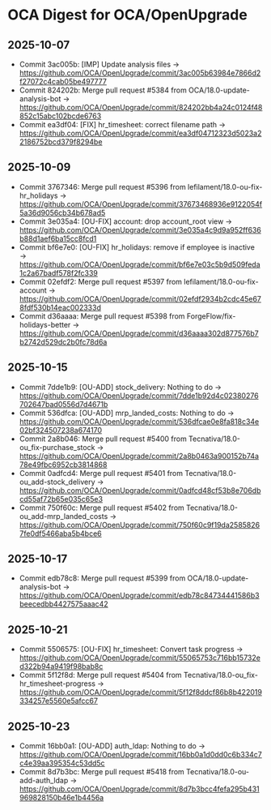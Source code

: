 # OCA Digest for OCA/OpenUpgrade

## 2025-10-07

- Commit 3ac005b: [IMP] Update analysis files → https://github.com/OCA/OpenUpgrade/commit/3ac005b63984e7866d2f27072c4cab05be497777
- Commit 824202b: Merge pull request #5384 from OCA/18.0-update-analysis-bot → https://github.com/OCA/OpenUpgrade/commit/824202bb4a24c0124f48852c15abc102bcde6763
- Commit ea3df04: [FIX] hr_timesheet: correct filename path → https://github.com/OCA/OpenUpgrade/commit/ea3df04712323d5023a22186752bcd379f8294be

## 2025-10-09

- Commit 3767346: Merge pull request #5396 from lefilament/18.0-ou-fix-hr_holidays → https://github.com/OCA/OpenUpgrade/commit/37673468936e9122054f5a36d9056cb34b678ad5
- Commit 3e035a4: [OU-FIX] account: drop account_root view → https://github.com/OCA/OpenUpgrade/commit/3e035a4c9d9a952ff636b88d1aef6ba15cc8fcd1
- Commit bf6e7e0: [OU-FIX] hr_holidays: remove if employee is inactive → https://github.com/OCA/OpenUpgrade/commit/bf6e7e03c5b9d509feda1c2a67badf578f2fc339
- Commit 02efdf2: Merge pull request #5397 from lefilament/18.0-ou-fix-account → https://github.com/OCA/OpenUpgrade/commit/02efdf2934b2cdc45e678fdf530b14eac002333d
- Commit d36aaaa: Merge pull request #5398 from ForgeFlow/fix-holidays-better → https://github.com/OCA/OpenUpgrade/commit/d36aaaa302d877576b7b2742d529dc2b0fc78d6a

## 2025-10-15

- Commit 7dde1b9: [OU-ADD] stock_delivery: Nothing to do → https://github.com/OCA/OpenUpgrade/commit/7dde1b92d4c02380276702647bad0556d7d4671b
- Commit 536dfca: [OU-ADD] mrp_landed_costs: Nothing to do → https://github.com/OCA/OpenUpgrade/commit/536dfcae0e8fa818c34e02bf324507238a674170
- Commit 2a8b046: Merge pull request #5400 from Tecnativa/18.0-ou_fix-purchase_stock → https://github.com/OCA/OpenUpgrade/commit/2a8b0463a900152b74a78e49fbc6952cb3814868
- Commit 0adfcd4: Merge pull request #5401 from Tecnativa/18.0-ou_add-stock_delivery → https://github.com/OCA/OpenUpgrade/commit/0adfcd48cf53b8e706dbcd55af72b65e035c65e3
- Commit 750f60c: Merge pull request #5402 from Tecnativa/18.0-ou_add-mrp_landed_costs → https://github.com/OCA/OpenUpgrade/commit/750f60c9f19da25858267fe0df5466aba5b4bce6

## 2025-10-17

- Commit edb78c8: Merge pull request #5399 from OCA/18.0-update-analysis-bot → https://github.com/OCA/OpenUpgrade/commit/edb78c84734441586b3beecedbb4427575aaac42

## 2025-10-21

- Commit 5506575: [OU-FIX] hr_timesheet: Convert task progress → https://github.com/OCA/OpenUpgrade/commit/55065753c716bb15732ed322b94a9419f98bab8c
- Commit 5f12f8d: Merge pull request #5404 from Tecnativa/18.0-ou_fix-hr_timesheet-progress → https://github.com/OCA/OpenUpgrade/commit/5f12f8ddcf86b8b422019334257e5560e5afcc67

## 2025-10-23

- Commit 16bb0a1: [OU-ADD] auth_ldap: Nothing to do → https://github.com/OCA/OpenUpgrade/commit/16bb0a1d0dd0c6b334c7c4e39aa395354c53dd5c
- Commit 8d7b3bc: Merge pull request #5418 from Tecnativa/18.0-ou-add-auth_ldap → https://github.com/OCA/OpenUpgrade/commit/8d7b3bcc4fefa295b431969828150b46e1b4456a

